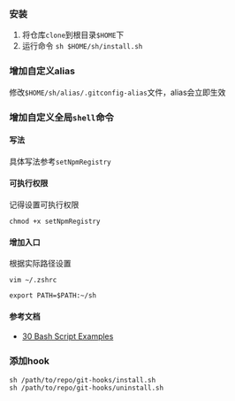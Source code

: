 ### 安装

1. 将仓库`clone`到根目录`$HOME`下
2. 运行命令 `sh $HOME/sh/install.sh`

### 增加自定义alias

修改`$HOME/sh/alias/.gitconfig-alias`文件，alias会立即生效

### 增加自定义全局`shell`命令

#### 写法

具体写法参考`setNpmRegistry`

#### 可执行权限

记得设置可执行权限

```
chmod +x setNpmRegistry
```

#### 增加入口

根据实际路径设置
```
vim ~/.zshrc

export PATH=$PATH:~/sh
```

#### 参考文档

- [30 Bash Script Examples](https://linuxhint.com/30_bash_script_examples/)


### 添加hook
```
sh /path/to/repo/git-hooks/install.sh
sh /path/to/repo/git-hooks/uninstall.sh
```

